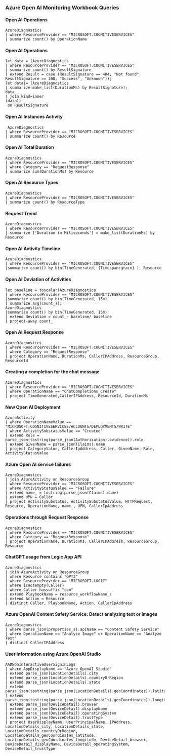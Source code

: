### Azure Open AI Monitoring Workbook Queries

####   Open AI Operations
```
AzureDiagnostics
| where ResourceProvider == "MICROSOFT.COGNITIVESERVICES"
| summarize count() by OperationName
```
#### Open AI Operations
```
let data = (AzureDiagnostics
| where ResourceProvider == "MICROSOFT.COGNITIVESERVICES"
| summarize count() by ResultSignature
| extend Result = case (ResultSignature == 404, "Not found", ResultSignature == 200, "Success", "Unknown"));
let data1= (AzureDiagnostics
| summarize make_list(DurationMs) by ResultSignature);
data
| join kind=inner
(data1)
 on ResultSignature
```
####  Open AI Instances Activity
```
 AzureDiagnostics
| where ResourceProvider == "MICROSOFT.COGNITIVESERVICES"
| summarize count() by Resource
```
#### Open AI Total Duration 
```
AzureDiagnostics
| where ResourceProvider == "MICROSOFT.COGNITIVESERVICES"
| where Category == "RequestResponse"
| summarize sum(DurationMs) by Resource
```
#### Open AI Resource Types
```
AzureDiagnostics
| where ResourceProvider == "MICROSOFT.COGNITIVESERVICES"
| summarize count() by ResourceType
```
#### Request Trend
```
AzureDiagnostics
| where ResourceProvider == "MICROSOFT.COGNITIVESERVICES"
| summarize ['Duration in Miliseconds'] = make_list(DurationMs) by Resource
```
#### Open AI Activity Timeline
```
AzureDiagnostics
| where ResourceProvider == "MICROSOFT.COGNITIVESERVICES"
|summarize count() by bin(TimeGenerated, {Timespan:grain} ), Resource
```
#### Open AI Deviation of Activities 
```
let baseline = toscalar(AzureDiagnostics
| where ResourceProvider == "MICROSOFT.COGNITIVESERVICES"
|summarize count() by bin(TimeGenerated, 15m)
| summarize avg(count_));
AzureDiagnostics
|summarize count() by bin(TimeGenerated, 15m)
| extend deviation = count_- baseline/ baseline 
| project-away count_
```
#### Open AI Request Response
```
AzureDiagnostics
| where ResourceProvider == "MICROSOFT.COGNITIVESERVICES"
| where Category == "RequestResponse"
| project OperationName, DurationMs, CallerIPAddress, ResourceGroup, ResourceId
```
#### Creating a completion for the chat message
```
AzureDiagnostics
| where ResourceProvider == "MICROSOFT.COGNITIVESERVICES"
| where OperationName == "ChatCompletions_Create"
| project TimeGenerated,CallerIPAddress, ResourceId, DurationMs
```
#### New Open AI Deployment
```
AzureActivity
| where OperationNameValue == "MICROSOFT.COGNITIVESERVICES/ACCOUNTS/DEPLOYMENTS/WRITE"
| where ActivitySubstatusValue == "Created"
| extend Role = parse_json(tostring(parse_json(Authorization).evidence)).role
| extend GivenName = parse_json(Claims).name
| project CategoryValue, CallerIpAddress, Caller, GivenName, Role, ActivityStatusValue
```
#### Azure Open AI service failures
```
AzureDiagnostics
| join AzureActivity on ResourceGroup
| where ResourceProvider == "MICROSOFT.COGNITIVESERVICES"
| where ActivityStatusValue == "Failure"
| extend name_ = tostring(parse_json(Claims).name)
| extend UPN = Caller
| project ActivitySubstatus, ActivitySubstatusValue, HTTPRequest, Resource, OperationName, name_, UPN, CallerIpAddress
```
#### Operations through Request Response
```
AzureDiagnostics
| where ResourceProvider == "MICROSOFT.COGNITIVESERVICES"
| where Category == "RequestResponse"
| project OperationName, DurationMs, CallerIPAddress, ResourceGroup, Resource
```
#### ChatGPT usage from Logic App API
```
AzureDiagnostics
| join AzureActivity on ResourceGroup
| where Resource contains "GPT3"
| where ResourceProvider == "MICROSOFT.LOGIC"
| where isnotempty(Caller)
| where Caller hassuffix "com"
| extend PlaybookName = resource_workflowName_s
| extend Action = Resource
| distinct Caller, PlaybookName, Action, CallerIpAddress
```
#### Azure OpenAI Content Safety Service: Detect analyzing text or images
```
AzureDiagnostics
| where parse_json(properties_s).apiName == "Content Safety Service"
| where OperationName == "Analyze Image" or OperationName == "Analyze Text"
| distinct CallerIPAddress
```
#### User information using Azure OpenAI Studio
```
AADNonInteractiveUserSignInLogs
| where AppDisplayName == "Azure OpenAI Studio"
| extend parse_json(LocationDetails).city
| extend parse_json(LocationDetails).countryOrRegion
| extend parse_json(LocationDetails).state
| extend parse_json(tostring(parse_json(LocationDetails).geoCoordinates)).latitude
| extend parse_json(tostring(parse_json(LocationDetails).geoCoordinates)).longitude
| extend parse_json(DeviceDetail).browser
| extend parse_json(DeviceDetail).displayName
| extend parse_json(DeviceDetail).operatingSystem
| extend parse_json(DeviceDetail).trustType
| project UserDisplayName, UserPrincipalName, IPAddress, LocationDetails_city, LocationDetails_state, LocationDetails_countryOrRegion, LocationDetails_geoCoordinates_latitude, LocationDetails_geoCoordinates_longitude, DeviceDetail_browser, DeviceDetail_displayName, DeviceDetail_operatingSystem, DeviceDetail_trustType
```
